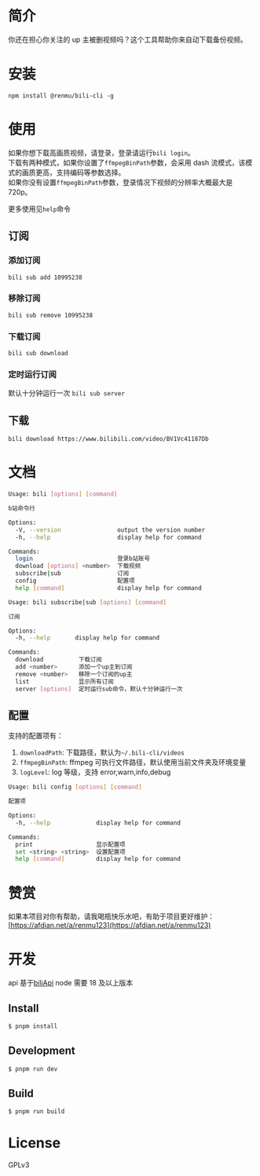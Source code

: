 # 简介

你还在担心你关注的 up 主被删视频吗？这个工具帮助你来自动下载备份视频。

# 安装

`npm install @renmu/bili-cli -g`

# 使用

如果你想下载高画质视频，请登录，登录请运行`bili login`。  
下载有两种模式，如果你设置了`ffmpegBinPath`参数，会采用 dash 流模式，该模式的画质更高，支持编码等参数选择。  
如果你没有设置`ffmpegBinPath`参数，登录情况下视频的分辨率大概最大是 720p。

更多使用见`help`命令

## 订阅

### 添加订阅

`bili sub add 10995238`

### 移除订阅

`bili sub remove 10995238`

### 下载订阅

`bili sub download`

### 定时运行订阅

默认十分钟运行一次
`bili sub server`

## 下载

`bili download https://www.bilibili.com/video/BV1Vc41187Db`

# 文档

```bash
Usage: bili [options] [command]

b站命令行

Options:
  -V, --version                output the version number
  -h, --help                   display help for command

Commands:
  login                        登录b站账号
  download [options] <number>  下载视频
  subscribe|sub                订阅
  config                       配置项
  help [command]               display help for command
```

```bash
Usage: bili subscribe|sub [options] [command]

订阅

Options:
  -h, --help       display help for command

Commands:
  download          下载订阅
  add <number>      添加一个up主到订阅
  remove <number>   移除一个订阅的up主
  list              显示所有订阅
  server [options]  定时运行sub命令，默认十分钟运行一次
```

## 配置

支持的配置项有：

1. `downloadPath`: 下载路径，默认为`~/.bili-cli/videos`
2. `ffmpegBinPath`: ffmpeg 可执行文件路径，默认使用当前文件夹及环境变量
3. `logLevel`: log 等级，支持 error,warn,info,debug

```bash
Usage: bili config [options] [command]

配置项

Options:
  -h, --help             display help for command

Commands:
  print                  显示配置项
  set <string> <string>  设置配置项
  help [command]         display help for command
```

# 赞赏

如果本项目对你有帮助，请我喝瓶快乐水吧，有助于项目更好维护：[https://afdian.net/a/renmu123](https://afdian.net/a/renmu123)

# 开发

api 基于[biliApi](https://github.com/renmu123/biliAPI)
node 需要 18 及以上版本

## Install

```bash
$ pnpm install
```

## Development

```bash
$ pnpm run dev
```

## Build

```bash
$ pnpm run build
```

# License

GPLv3
